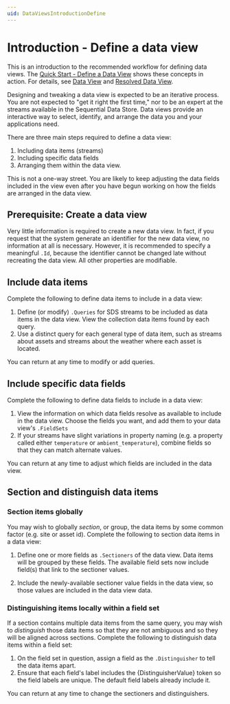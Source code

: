 ```yaml
---
uid: DataViewsIntroductionDefine
---
```


# Introduction - Define a data view

This is an introduction to the recommended workflow for defining data views. The [Quick Start - Define a Data View](xref:DataViewsQuickStartDefine) shows these concepts in action. For details, see [Data View](xref:DataView) and [Resolved Data View](xref:ResolvedDataView).

Designing and tweaking a data view is expected to be an iterative process. You are not expected to "get it right the first time," nor to be an expert at the streams available in the Sequential Data Store. Data views provide an interactive way to select, identify, and arrange the data you and your applications need.

There are three main steps required to define a data view: 
1. Including data items (streams)
2. Including specific data fields
3. Arranging them within the data view.

This is not a one-way street. You are likely to keep adjusting the data fields included in the view even after you have begun working on how the fields are arranged in the data view.

## Prerequisite: Create a data view
Very little information is required to create a new data view. In fact, if you request that the system generate an identifier for the new data view, no information at all is necessary. However, it is recommended to specify a meaningful `.Id`, because the identifier cannot be changed late without recreating the data view. All other properties are modifiable.

## Include data items
Complete the following to define data items to include in a data view:

1. Define (or modify) `.Queries` for SDS streams to be included as data items in the data view. View the collection data items found by each query.
2. Use a distinct query for each general type of data item, such as streams about assets and streams about the weather where each asset is located.

You can return at any time to modify or add queries.

## Include specific data fields
Complete the following to define data fields to include in a data view:

1. View the information on which data fields resolve as available to include in the data view. Choose the fields you want, and add them to your data view's `.FieldSets`
2. If your streams have slight variations in property naming (e.g. a property called either `temperature` or `ambient_temperature`), combine fields so that they can match alternate values.

You can return at any time to adjust which fields are included in the data view.

## Section and distinguish data items

### Section items globally
You may wish to globally *section*, or group, the data items by some common factor (e.g. site or asset id).  Complete the following to section data items in a data view:

1. Define one or more fields as `.Sectioners` of the data view. Data items will be grouped by these fields. The available field sets now include field(s) that link to the sectioner values.

2. Include the newly-available sectioner value fields in the data view, so those values are included in the data view data.

### Distinguishing items locally within a field set
If a section contains multiple data items from the same query, you may wish to *distinguish* those data items so that they are not ambiguous and so they will be aligned across sections.  Complete the following to distinguish data items within a field set:

1. On the field set in question, assign a field as the `.Distinguisher` to tell the data items apart.
2. Ensure that each field's label includes the {DistinguisherValue} token so the field labels are unique. The default field labels already include it.

You can return at any time to change the sectioners and distinguishers.
